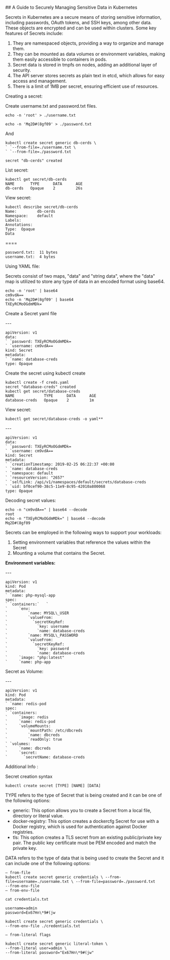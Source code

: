 
﻿## A Guide to Securely Managing Sensitive Data in Kubernetes

Secrets in Kubernetes are a secure means of storing sensitive information, including passwords, OAuth tokens, and SSH keys, among other data. These objects are encrypted and can be used within clusters. Some key features of Secrets include:

1. They are namespaced objects, providing a way to organize and manage them.
1. They can be mounted as data volumes or environment variables, making them easily accessible to containers in pods.
1. Secret data is stored in tmpfs on nodes, adding an additional layer of security.
1. The API server stores secrets as plain text in etcd, which allows for easy access and management.
1. There is a limit of 1MB per secret, ensuring efficient use of resources.

Creating a secret:

Create username.txt and password.txt files.


    echo -n 'root' > ./username.txt

    echo -n 'Mq2D#(8gf09' > ./password.txt

And

    kubectl create secret generic db-cerds \
    ` `--from-file=./username.txt \
    ` `--from-file=./password.txt

    secret "db-cerds" created

List secret:

    kubectl get secret/db-cerds
    NAME       TYPE      DATA      AGE
    db-cerds   Opaque    2         26s



View secret:

    kubectl describe secret/db-cerds
    Name:         db-cerds
    Namespace:    default
    Labels:
    Annotations:
    Type:  Opaque
    Data

\====

    password.txt:  11 bytes
    username.txt:  4 bytes


Using YAML file:

Secrets consist of two maps, "data" and "string data", where the "data" map is utilized to store any type of data in an encoded format using base64.


    echo -n 'root' | base64
    cm9vdA==
    echo -n 'Mq2D#(8gf09' | base64
    TXEyRCMoOGdmMDk=


Create a Secret yaml file

\---

    apiVersion: v1
    data:
    ` `password: TXEyRCMoOGdmMDk=
    ` `username: cm9vdA==
    kind: Secret
    metadata:
    ` `name: database-creds
    type: Opaque


Create the secret using kubectl create

    kubectl create -f creds.yaml
    secret "database-creds" created
    kubectl get secret/database-creds
    NAME             TYPE      DATA      AGE
    database-creds   Opaque    2         1m

View secret:

    kubectl get secret/database-creds -o yaml**

\---

    apiVersion: v1
    data:
    ` `password: TXEyRCMoOGdmMDk=
    ` `username: cm9vdA==
    kind: Secret
    metadata:
    ` `creationTimestamp: 2019-02-25 06:22:37 +00:00
    ` `name: database-creds
    ` `namespace: default
    ` `resourceVersion: "2657"
    ` `selfLink: /api/v1/namespaces/default/secrets/database-creds
    ` `uid: bf0cef90-38c5-11e9-8c95-42010a800068
    type: Opaque

Decoding secret values:

    echo -n "cm9vdA==" | base64 --decode
    root
    echo -n "TXEyRCMoOGdmMDk=" | base64 --decode
    Mq2D#(8gf09


Secrets can be employed in the following ways to support your workloads:

1. Setting environment variables that reference the values within the Secret
1. Mounting a volume that contains the Secret.

**Environment variables:**


\---

    apiVersion: v1
    kind: Pod
    metadata:
    ` `name: php-mysql-app
    spec:
    ` `containers:`   `
    `     `env:
    `         `name: MYSQL\_USER
    `         `valueFrom:
    `           `secretKeyRef:
    `             `key: username
    `             `name: database-creds
    `         `name: MYSQL\_PASSWORD
    `         `valueFrom:
    `           `secretKeyRef:
    `             `key: password
    `             `name: database-creds
    `     `image: "php:latest"
    `     `name: php-app



Secret as Volume:


\---

    apiVersion: v1
    kind: Pod
    metadata:
    ` `name: redis-pod
    spec:
    ` `containers:
    `     `image: redis
    `     `name: redis-pod
    `     `volumeMounts:
    `         `mountPath: /etc/dbcreds
    `         `name: dbcreds
    `         `readOnly: true
    ` `volumes:
    `     `name: dbcreds
    `     `secret:
    `       `secretName: database-creds

Additional Info :

Secret creation syntax

    kubectl create secret [TYPE] [NAME] [DATA]

TYPE refers to the type of Secret that is being created and it can be one of the following options:

- generic: This option allows you to create a Secret from a local file, directory or literal value.
- docker-registry: This option creates a dockercfg Secret for use with a Docker registry, which is used for authentication against Docker registries.
- tls: This option creates a TLS secret from an existing public/private key pair. The public key certificate must be PEM encoded and match the private key.

DATA refers to the type of data that is being used to create the Secret and it can include one of the following options:

    — from-file
    kubectl create secret generic credentials \ --from-file=username=./username.txt \ --from-file=password=./password.txt
    --from-env-file
    — from-env-file

    cat credentials.txt
    
    username=admin
    password=Ex67Hn\*9#(jw

    kubectl create secret generic credentials \
    --from-env-file ./credentials.txt
    
    — from-literal flags
    
    kubectl create secret generic literal-token \
    --from-literal user=admin \
    --from-literal password="Ex67Hn\*9#(jw"
